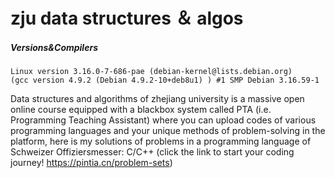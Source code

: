 # zju data structures ＆ algos
##### Versions&Compilers
    Linux version 3.16.0-7-686-pae (debian-kernel@lists.debian.org) 
    (gcc version 4.9.2 (Debian 4.9.2-10+deb8u1) ) #1 SMP Debian 3.16.59-1

  Data structures and algorithms of zhejiang university is a massive open online course equipped with a blackbox system called 
  PTA (i.e. Programming Teaching Assistant) where you can upload codes of various programming languages and your unique methods of 
  problem-solving in the platform, here is my solutions of problems in a programming language of Schweizer Offiziersmesser: C/C++
  (click the link to start your coding journey! https://pintia.cn/problem-sets)
